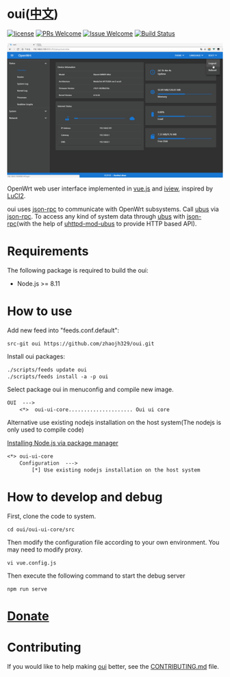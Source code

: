 # oui([中文](/README_ZH.md))

[1]: https://img.shields.io/badge/license-MIT-brightgreen.svg?style=plastic
[2]: /LICENSE
[3]: https://img.shields.io/badge/PRs-welcome-brightgreen.svg?style=plastic
[4]: https://github.com/zhaojh329/oui/pulls
[5]: https://img.shields.io/badge/Issues-welcome-brightgreen.svg?style=plastic
[6]: https://github.com/zhaojh329/oui/issues/new
[7]: https://travis-ci.org/zhaojh329/oui.svg?branch=master
[8]: https://travis-ci.org/zhaojh329/oui

[![license][1]][2]
[![PRs Welcome][3]][4]
[![Issue Welcome][5]][6]
[![Build Status][7]][8]

[vue.js]: https://github.com/vuejs/vue
[iview]: https://github.com/iview/iview
[LuCI2]: https://git.openwrt.org/?p=project/luci2/ui.git
[json-rpc]: https://www.jsonrpc.org/
[ubus]: https://wiki.openwrt.org/doc/techref/ubus
[uhttpd-mod-ubus]: https://wiki.openwrt.org/doc/techref/ubus#access_to_ubus_over_http

![](/screen-be6656a.gif)

OpenWrt web user interface implemented in [vue.js] and [iview], inspired by [LuCI2].

oui uses [json-rpc] to communicate with OpenWrt subsystems. Call [ubus] via [json-rpc].
To access any kind of system data through [ubus] with [json-rpc](with the help of [uhttpd-mod-ubus] to provide HTTP based API).

# Requirements

The following package is required to build the oui:

* Node.js >= 8.11

# How to use
Add new feed into "feeds.conf.default":
    
    src-git oui https://github.com/zhaojh329/oui.git

Install oui packages:
    
    ./scripts/feeds update oui
    ./scripts/feeds install -a -p oui

Select package oui in menuconfig and compile new image.

    OUI  --->
        <*>  oui-ui-core..................... Oui ui core

Alternative use existing nodejs installation on the host system(The nodejs is only used to compile code)

[Installing Node.js via package manager](https://nodejs.org/en/download/package-manager/)

    <*> oui-ui-core
        Configuration  --->
            [*] Use existing nodejs installation on the host system

# How to develop and debug
First, clone the code to system.

	cd oui/oui-ui-core/src

Then modify the configuration file according to your own environment.
You may need to modify proxy.

	vi vue.config.js

Then execute the following command to start the debug server

	npm run serve

# [Donate](https://gitee.com/zhaojh329/oui#project-donate-overview)

# Contributing
If you would like to help making [oui](https://github.com/zhaojh329/oui) better,
see the [CONTRIBUTING.md](/CONTRIBUTING.md) file.
